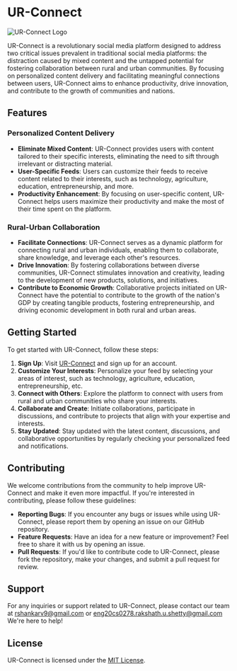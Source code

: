 # UR-Connect

![UR-Connect Logo]([logo.pg](https://github.com/Rakshath66/urconnect/blob/master/public/logo.png))

UR-Connect is a revolutionary social media platform designed to address two critical issues prevalent in traditional social media platforms: the distraction caused by mixed content and the untapped potential for fostering collaboration between rural and urban communities. By focusing on personalized content delivery and facilitating meaningful connections between users, UR-Connect aims to enhance productivity, drive innovation, and contribute to the growth of communities and nations.

## Features

### Personalized Content Delivery

- **Eliminate Mixed Content**: UR-Connect provides users with content tailored to their specific interests, eliminating the need to sift through irrelevant or distracting material.
- **User-Specific Feeds**: Users can customize their feeds to receive content related to their interests, such as technology, agriculture, education, entrepreneurship, and more.
- **Productivity Enhancement**: By focusing on user-specific content, UR-Connect helps users maximize their productivity and make the most of their time spent on the platform.

### Rural-Urban Collaboration

- **Facilitate Connections**: UR-Connect serves as a dynamic platform for connecting rural and urban individuals, enabling them to collaborate, share knowledge, and leverage each other's resources.
- **Drive Innovation**: By fostering collaborations between diverse communities, UR-Connect stimulates innovation and creativity, leading to the development of new products, solutions, and initiatives.
- **Contribute to Economic Growth**: Collaborative projects initiated on UR-Connect have the potential to contribute to the growth of the nation's GDP by creating tangible products, fostering entrepreneurship, and driving economic development in both rural and urban areas.

## Getting Started

To get started with UR-Connect, follow these steps:

1. **Sign Up**: Visit [UR-Connect](https://www.ur-connect.com) and sign up for an account.
2. **Customize Your Interests**: Personalize your feed by selecting your areas of interest, such as technology, agriculture, education, entrepreneurship, etc.
3. **Connect with Others**: Explore the platform to connect with users from rural and urban communities who share your interests.
4. **Collaborate and Create**: Initiate collaborations, participate in discussions, and contribute to projects that align with your expertise and interests.
5. **Stay Updated**: Stay updated with the latest content, discussions, and collaborative opportunities by regularly checking your personalized feed and notifications.

## Contributing

We welcome contributions from the community to help improve UR-Connect and make it even more impactful. If you're interested in contributing, please follow these guidelines:

- **Reporting Bugs**: If you encounter any bugs or issues while using UR-Connect, please report them by opening an issue on our GitHub repository.
- **Feature Requests**: Have an idea for a new feature or improvement? Feel free to share it with us by opening an issue.
- **Pull Requests**: If you'd like to contribute code to UR-Connect, please fork the repository, make your changes, and submit a pull request for review.

## Support

For any inquiries or support related to UR-Connect, please contact our team at [rshankarv9@gmail.com](rshankarv9@gmail.com) or [eng20cs0278.rakshath.u.shetty@gmail.com](eng20cs0278.rakshath.u.shetty@gmail.com) We're here to help!

## License

UR-Connect is licensed under the [MIT License](LICENSE).
